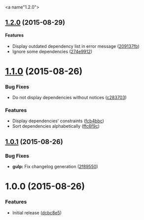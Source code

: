 <a name"1.2.0"></a>
## [1.2.0](https://github.com/pmsipilot/gulp-check-deps/compare/v1.2.0...v1.2.0) (2015-08-29)


#### Features

* Display outdated dependency list in error message ([209137fb](https://github.com/pmsipilot/gulp-check-deps/commit/209137fb))
* Ignore some dependencies ([274e9912](https://github.com/pmsipilot/gulp-check-deps/commit/274e9912))


<a name="1.1.0"></a>
# [1.1.0](https://github.com/pmsipilot/gulp-check-deps/compare/v1.0.1...v1.1.0) (2015-08-26)


### Bug Fixes

* Do not display dependencies without notices ([c283703](https://github.com/pmsipilot/gulp-check-deps/commit/c283703))

### Features

* Display dependencies' constraints ([fcb4bbc](https://github.com/pmsipilot/gulp-check-deps/commit/fcb4bbc))
* Sort dependencies alphabetically ([ffc6f9c](https://github.com/pmsipilot/gulp-check-deps/commit/ffc6f9c))



<a name="1.0.1"></a>
## [1.0.1](https://github.com/pmsipilot/gulp-check-deps/compare/v1.0.0...v1.0.1) (2015-08-26)


### Bug Fixes

* **gulp:** Fix changelog generation ([2f89550](https://github.com/pmsipilot/gulp-check-deps/commit/2f89550))



<a name="1.0.0"></a>
# 1.0.0 (2015-08-26)


### Features

* Initial release ([dcbc8e5](https://github.com/pmsipilot/gulp-check-deps/commit/dcbc8e5))




